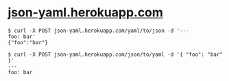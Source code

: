 # [json-yaml.herokuapp.com](http://json-yaml.herokuapp.com)

```
$ curl -X POST json-yaml.herokuapp.com/yaml/to/json -d '---
foo: bar'
{"foo":"bar"}
```

```
$ curl -X POST json-yaml.herokuapp.com/json/to/yaml -d '{ "foo": "bar" }'
---
foo: bar
```

